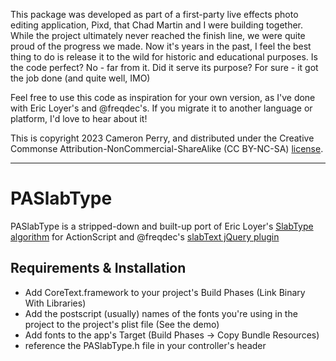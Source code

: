 This package was developed as part of a first-party live effects photo editing application, Pixd, that Chad Martin and I were building together. While the project ultimately never reached the finish line, we were quite proud of the progress we made. Now it's years in the past, I feel the best thing to do is release it to the wild for historic and educational purposes. Is the code perfect? No - far from it. Did it serve its purpose? For sure - it got the job done (and quite well, IMO)

Feel free to use this code as inspiration for your own version, as I've done with Eric Loyer's and @freqdec's. If you migrate it to another language or platform, I'd love to hear about it!

This is copyright 2023 Cameron Perry, and distributed under the Creative Commonse Attribution-NonCommercial-ShareAlike (CC BY-NC-SA) [license](https://creativecommons.org/licenses/by-nc-sa/4.0/legalcode). 

---
# PASlabType

PASlabType is a stripped-down and built-up port of Eric Loyer's [SlabType algorithm][1] for ActionScript and @freqdec's [slabText jQuery plugin][2]

## Requirements & Installation
+ Add CoreText.framework to your project's Build Phases (Link Binary With Libraries)
+ Add the postscript (usually) names of the fonts you're using in the project to the project's plist file (See the demo)
+ Add fonts to the app's Target (Build Phases -> Copy Bundle Resources)
+ reference the PASlabType.h file in your controller's header

[1]: http://erikloyer.com/index.php/blog/the_slabtype_algorithm_part_1_background/                         
[2]: https://github.com/freqdec/slabText
